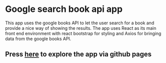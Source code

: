 # Google search book api app

This app uses the google books API to let the user search for a book and provide a nice way of showing the results. 
The app uses React as its main front end environment with react bootstrap for styling and Axios for bringing data from the google books API.

## Press [here](https://soferdani.github.io/googlebooksercherwithtypes/) to explore the app via github pages